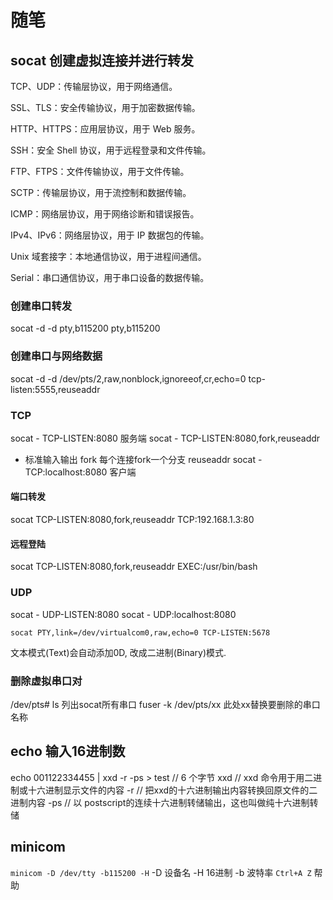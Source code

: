 # 随笔
## socat 创建虚拟连接并进行转发

TCP、UDP：传输层协议，用于网络通信。

SSL、TLS：安全传输协议，用于加密数据传输。

HTTP、HTTPS：应用层协议，用于 Web 服务。

SSH：安全 Shell 协议，用于远程登录和文件传输。

FTP、FTPS：文件传输协议，用于文件传输。

SCTP：传输层协议，用于流控制和数据传输。

ICMP：网络层协议，用于网络诊断和错误报告。

IPv4、IPv6：网络层协议，用于 IP 数据包的传输。

Unix 域套接字：本地通信协议，用于进程间通信。

Serial：串口通信协议，用于串口设备的数据传输。

### 创建串口转发 
socat -d -d pty,b115200 pty,b115200
### 创建串口与网络数据
socat -d -d /dev/pts/2,raw,nonblock,ignoreeof,cr,echo=0 tcp-listen:5555,reuseaddr

### TCP
socat - TCP-LISTEN:8080         服务端
socat - TCP-LISTEN:8080,fork,reuseaddr  
- 标准输入输出
fork 每个连接fork一个分支
reuseaddr
socat - TCP:localhost:8080      客户端

#### 端口转发
socat TCP-LISTEN:8080,fork,reuseaddr  TCP:192.168.1.3:80

#### 远程登陆
socat TCP-LISTEN:8080,fork,reuseaddr  EXEC:/usr/bin/bash

### UDP
socat - UDP-LISTEN:8080
socat - UDP:localhost:8080  

`socat PTY,link=/dev/virtualcom0,raw,echo=0 TCP-LISTEN:5678`

文本模式(Text)会自动添加0D, 改成二进制(Binary)模式.


### 删除虚拟串口对
/dev/pts# ls
列出socat所有串口
fuser -k /dev/pts/xx
此处xx替换要删除的串口名称

## echo 输入16进制数
echo 001122334455 | xxd -r -ps > test            // 6 个字节
xxd // xxd 命令用于用二进制或十六进制显示文件的内容
-r  // 把xxd的十六进制输出内容转换回原文件的二进制内容
-ps // 以 postscript的连续十六进制转储输出，这也叫做纯十六进制转储

## minicom
`minicom -D /dev/tty -b115200 -H`
-D 设备名
-H 16进制
-b 波特率
`Ctrl+A Z`  帮助
